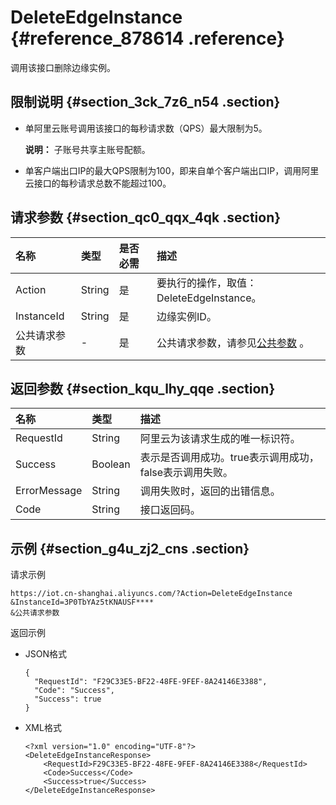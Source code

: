 # DeleteEdgeInstance {#reference_878614 .reference}

调用该接口删除边缘实例。

## 限制说明 {#section_3ck_7z6_n54 .section}

-   单阿里云账号调用该接口的每秒请求数（QPS）最大限制为5。

    **说明：** 子账号共享主账号配额。

-   单客户端出口IP的最大QPS限制为100，即来自单个客户端出口IP，调用阿里云接口的每秒请求总数不能超过100。

## 请求参数 {#section_qc0_qqx_4qk .section}

|名称|类型|是否必需|描述|
|:-|:-|:---|:-|
|Action|String|是|要执行的操作，取值：DeleteEdgeInstance。|
|InstanceId|String|是|边缘实例ID。|
|公共请求参数|-|是|公共请求参数，请参见[公共参数](cn.zh-CN/云端开发指南/云端API参考/公共参数.md#) 。|

## 返回参数 {#section_kqu_lhy_qqe .section}

|名称|类型|描述|
|:-|:-|:-|
|RequestId|String|阿里云为该请求生成的唯一标识符。|
|Success|Boolean|表示是否调用成功。true表示调用成功，false表示调用失败。|
|ErrorMessage|String|调用失败时，返回的出错信息。|
|Code|String|接口返回码。|

## 示例 {#section_g4u_zj2_cns .section}

请求示例

``` {#codeblock_l2s_sbl_88m}
https://iot.cn-shanghai.aliyuncs.com/?Action=DeleteEdgeInstance
&InstanceId=3P0TbYAz5tKNAUSF****
&公共请求参数
```

返回示例

-   JSON格式

    ``` {#codeblock_x53_mut_7jg}
    {
      "RequestId": "F29C33E5-BF22-48FE-9FEF-8A24146E3388",
      "Code": "Success",
      "Success": true
    }
    ```

-   XML格式

    ``` {#codeblock_r6a_04d_87i}
    <?xml version="1.0" encoding="UTF-8"?>
    <DeleteEdgeInstanceResponse>
        <RequestId>F29C33E5-BF22-48FE-9FEF-8A24146E3388</RequestId>
        <Code>Success</Code>
        <Success>true</Success>
    </DeleteEdgeInstanceResponse>
    ```


